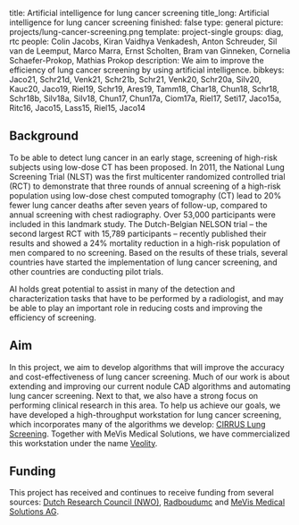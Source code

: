 title: Artificial intelligence for lung cancer screening
title_long: Artificial intelligence for lung cancer screening
finished: false
type: general
picture: projects/lung-cancer-screening.png
template: project-single
groups: diag, rtc
people: Colin Jacobs, Kiran Vaidhya Venkadesh, Anton Schreuder, Sil van de Leemput, Marco Marra, Ernst Scholten, Bram van Ginneken, Cornelia Schaefer-Prokop, Mathias Prokop
description: We aim to improve the efficiency of lung cancer screening by using artificial intelligence. 
bibkeys: Jaco21, Schr21d, Venk21, Schr21b, Schr21, Venk20, Schr20a, Silv20, Kauc20, Jaco19, Riel19, Schr19, Ares19, Tamm18, Char18, Chun18, Schr18, Schr18b, Silv18a, Silv18, Chun17, Chun17a, Ciom17a, Riel17, Seti17, Jaco15a, Ritc16, Jaco15, Lass15, Riel15, Jaco14

## Background
To be able to detect lung cancer in an early stage, screening of high-risk subjects using low-dose CT has been proposed. In 2011, the National Lung Screening Trial (NLST) was the first multicenter randomized controlled trial (RCT) to demonstrate that three rounds of annual screening of a high-risk population using low-dose chest computed tomography (CT) lead to 20% fewer lung cancer deaths after seven years of follow-up, compared to annual screening with chest radiography. Over 53,000 participants were included in this landmark study. The Dutch-Belgian NELSON trial – the second largest RCT with 15,789 participants – recently published their results and showed a 24% mortality reduction in a high-risk population of men compared to no screening. Based on the results of these trials, several countries have started the implementation of lung cancer screening, and other countries are conducting pilot trials. 

AI holds great potential to assist in many of the detection and characterization tasks that have to be performed by a radiologist, and may be able to play an important role in reducing costs and improving the efficiency of screening.

## Aim
In this project, we aim to develop algorithms that will improve the accuracy and cost-effectiveness of lung cancer screening. Much of our work is about extending and improving our current nodule CAD algorithms and automating lung cancer screening. Next to that, we also have a strong focus on performing clinical research in this area. To help us achieve our goals, we have developed a high-throughput workstation for lung cancer screening, which incorporates many of the algorithms we develop: [CIRRUS Lung Screening](https://rse.diagnijmegen.nl/software/cirruslungs/). Together with MeVis Medical Solutions, we have commercialized this workstation under the name [Veolity](https://www.veolity.com).

## Funding
This project has received and continues to receive funding from several sources: [Dutch Research Council (NWO)](https://www.nwo.nl/en/), [Radboudumc](https://www.radboudumc.nl) and [MeVis Medical Solutions AG](https://www.mevis.de/en/).
